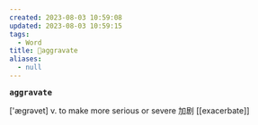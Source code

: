 ```yaml
---
created: 2023-08-03 10:59:08
updated: 2023-08-03 10:59:15
tags:
  - Word
title: 📖aggravate
aliases:
  - null
---
```


<pre><strong>aggravate</strong></pre>
['æɡrəvet]
v. to make more serious or severe 加剧
[[exacerbate]]
